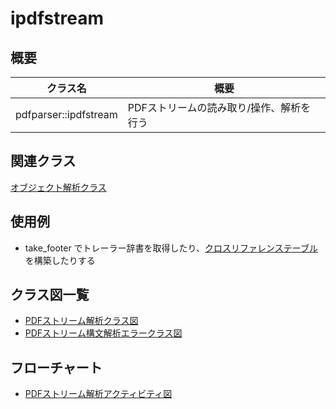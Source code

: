 # ipdfstream
## 概要
| クラス名 | 概要 |
| --- | --- |
| pdfparser::ipdfstream | PDFストリームの読み取り/操作、解析を行う |

## 関連クラス
[オブジェクト解析クラス](object_stream/object_stream.md)

## 使用例
- take_footer でトレーラー辞書を取得したり、[クロスリファレンステーブル](xref_types/xref_types.md)を構築したりする

## クラス図一覧
- [PDFストリーム解析クラス図](ipdfstream.class.pu)
- [PDFストリーム構文解析エラークラス図](parse_error.class.pu)

## フローチャート
- [PDFストリーム解析アクティビティ図](ipdfstream.activity.pu)
